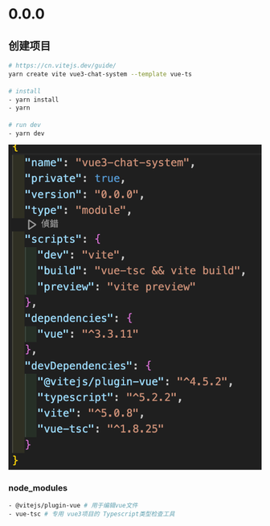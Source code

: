# 0.0.0

## 创建项目

```bash
# https://cn.vitejs.dev/guide/
yarn create vite vue3-chat-system --template vue-ts

# install
- yarn install
- yarn

# run dev
- yarn dev
```
![create_vue-ts](./imgs/create_vue-ts.png)

### node_modules
```bash
- @vitejs/plugin-vue # 用于编辑vue文件
- vue-tsc # 专用 vue3项目的 Typescript类型检查工具
```
